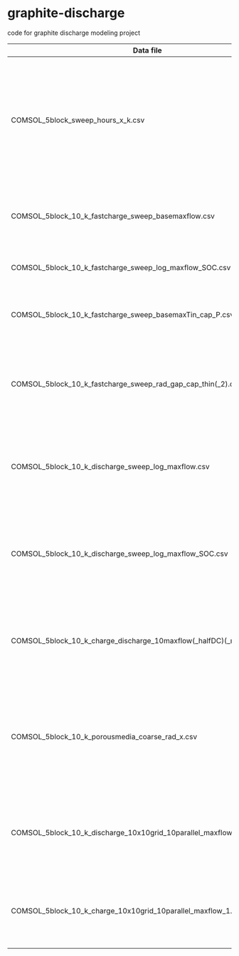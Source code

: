 # graphite-discharge
code for graphite discharge modeling project

| Data file      | Plot | Description |
| ----------- | ----------- | ------- | 
| COMSOL_5block_sweep_hours_x_k.csv      | ideal_vs_realistic_tin_outlet.pdf       | discharge sweep over multiple hours for k=x. Plot was made for hours = 10, and k = 5, 10, 30 to demonstrate thermal energy vs. electrochemical storage. no change in flowrate
| COMSOL_5block_10_k_fastcharge_sweep_basemaxflow.csv   | COMSOL_5block_10_k_fastcharge_sweep_basemaxflow_x_y_y.pdf and COMSOL_5block_10_k_fastcharge_sweep_basemaxflow_x.pdf        | charge sweep over multiple hours x, and multiple maximum flowrate factors y
| COMSOL_5block_10_k_fastcharge_sweep_log_maxflow_SOC.csv | COMSOL_5block_10_k_fastcharge_sweep_log_maxflow_SOC_P_31hrs_comp.pdf | charge sweep as above, also including P vs. SOC curves
| COMSOL_5block_10_k_fastcharge_sweep_basemaxTin_cap_P.csv | COMSOL_5block_10_k_fastcharge_sweep_basemaxTin_x_y_y.png and OMSOL_5block_10_k_fastcharge_sweep_basemaxTin_x.png| charge sweep over multiple hours x, and multiple maximum tin temperatures y
| COMSOL_5block_10_k_fastcharge_sweep_rad_gap_cap_thin(_2).csv | COMSOL_5block_10_k_fastcharge_sweep_rad_gap.pdf | charge sweep for 5 hours case, over multiple spacings between the tin tube and surrounding graphite 
| COMSOL_5block_10_k_discharge_sweep_log_maxflow.csv | COMSOL_5block_10_k_discharge_sweep_maxflow_x_y.png and COMSOL_5block_10_k_discharge_sweep_maxflow_contour.png | discharge sweep over hours x and max flowrate factors y to achieve constant discharge power
| COMSOL_5block_10_k_discharge_sweep_log_maxflow_SOC.csv | COMSOL_5block_10_k_discharge_sweep_log_maxflow_SOC_P_31hrs_comp.pdf | discharge sweep as above, also including P vs. SOC curves, and TPV area required for constant discharge power
| COMSOL_5block_10_k_charge_discharge_10maxflow(_halfDC)(_reverse).csv | COMSOL_5block_10_k_charge_discharge_10maxflow(_halfDC)(_reverse).pdf | charge discharge dynamics of 10x max flowrate for 24 hours (4 hours charging), and also at half the duty-cycle
| COMSOL_5block_10_k_porousmedia_coarse_rad_x.csv | COMSOL_5block_10_k_sqblock_porous_rad_PBC_comp_configs.pdf | discharge data for 20 hours for different configurations x of grid-scale storage blocks (vertical string, horizontal string, 10x10 1 path, 10x10 10 paths, 10x10 100 paths)
| COMSOL_5block_10_k_discharge_10x10grid_10parallel_maxflow_5.0_10.0.csv | COMSOL_5block_10_k_sqblock_porous_rad_PBC_comp_10x10_varyflow.pdf | discharge data for 10x10 10 paths grid, employing the varying flowrate method for constant power discharge
| COMSOL_5block_10_k_charge_10x10grid_10parallel_maxflow_1.0_5.0_10.0.csv | COMSOL_5block_10_k_sqblock_porous_rad_PBC_comp_10x10_varyflow_charging.pdf | charge data for 10x10 10 paths grid, with various max flowrate factors (1,5,10) for accelerated charging
